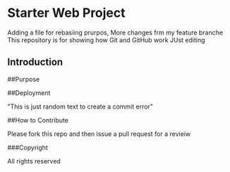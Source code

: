 # Starter Web Project

Adding a file for rebasiing prurpos, More changes frm my feature branche
This repository is for showing how Git and GitHub work
JUst editing
## Introduction

##Purpose

##Deployment

"This is just random text to create a commit error"

##How to Contribute

Please fork this repo and then issue a pull request for a revieiw

###Copyright

All rights reserved
